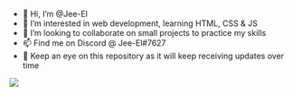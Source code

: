 - 👋 Hi, I’m @Jee-El
- 💞️ I’m interested in web development, learning HTML, CSS & JS
- 👀 I’m looking to collaborate on small projects to practice my skills
- 📫 Find me on Discord @ Jee-El#7627
- 🚀 Keep an eye on this repository as it will keep receiving updates over time
<img src="https://github-readme-stats.vercel.app/api?username=Jee-El"/>
